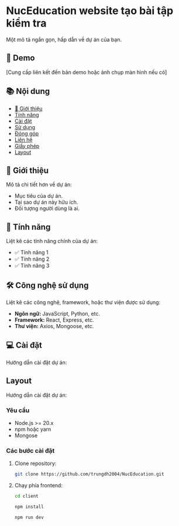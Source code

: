 # NucEducation website tạo bài tập kiểm tra

Một mô tả ngắn gọn, hấp dẫn về dự án của bạn.

## 🚀 Demo
[Cung cấp liên kết đến bản demo hoặc ảnh chụp màn hình nếu có]

## 📚 Nội dung
- [📖 Giới thiệu](#📖-giới-thiệu)
- [Tính năng](#tính-năng)
- [Cài đặt](#cài-đặt)
- [Sử dụng](#sử-dụng)
- [Đóng góp](#đóng-góp)
- [Liên hệ](#liên-hệ)
- [Giấy phép](#giấy-phép)
- [Layout](#layout)

## 📖 Giới thiệu

Mô tả chi tiết hơn về dự án:
- Mục tiêu của dự án.
- Tại sao dự án này hữu ích.
- Đối tượng người dùng là ai.

## 🌟 Tính năng
Liệt kê các tính năng chính của dự án:
- ✅ Tính năng 1
- ✅ Tính năng 2
- ✅ Tính năng 3

## 🛠️ Công nghệ sử dụng
Liệt kê các công nghệ, framework, hoặc thư viện được sử dụng:
- **Ngôn ngữ:** JavaScript, Python, etc.
- **Framework:** React, Express, etc.
- **Thư viện:** Axios, Mongoose, etc.

## 💻 Cài đặt

Hướng dẫn cài đặt dự án:

## Layout

Hướng dẫn cài đặt dự án:

### Yêu cầu
- Node.js >= 20.x
- npm hoặc yarn
- Mongose
  
### Các bước cài đặt

1. Clone repository:
   ```bash
   git clone https://github.com/trungdh2004/NucEducation.git
2. Chạy phía frontend:
   ```bash
   cd client
    ```
   ```bash
   npm install
    ```
   ```bash
   npm run dev
   ```
